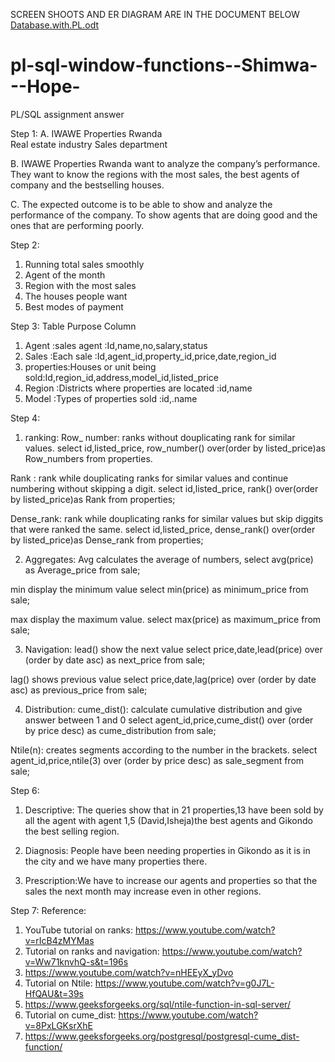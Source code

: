 SCREEN SHOOTS AND ER DIAGRAM ARE IN THE DOCUMENT BELOW
[Database.with.PL.odt](https://github.com/user-attachments/files/22603390/Database.with.PL.odt)

# pl-sql-window-functions--Shimwa---Hope-
PL/SQL assignment answer


Step 1:
A. IWAWE Properties Rwanda  
Real estate industry 
Sales department

B.
IWAWE Properties Rwanda want to analyze the company’s performance. They want to know the regions with the most sales, the best agents of company and the bestselling houses.

C.
The expected outcome is to be able to show and analyze the performance of the company. To show agents that are doing good and the ones that are performing poorly.


Step  2:
1. Running total sales smoothly
2. Agent of the month
3. Region with the most sales
4. The houses people want
5. Best modes of payment


Step 3:
Table	Purpose	Column
1. Agent :sales agent	:Id,name,no,salary,status
2. Sales	:Each sale	:Id,agent_id,property_id,price,date,region_id
3. properties:Houses or unit being sold:Id,region_id,address,model_id,listed_price
4. Region	:Districts where properties are located	:id,name
5. Model	:Types of properties sold	:id,.name



Step 4:
1. ranking:
Row_ number: ranks without douplicating rank for similar values.
select id,listed_price, row_number() over(order by listed_price)as Row_numbers from properties. 

Rank : rank while douplicating ranks for similar values and continue numbering without skipping a digit.
select id,listed_price, rank() over(order by listed_price)as Rank from properties;

Dense_rank: rank while douplicating ranks for similar values but skip diggits that were ranked the same. 
select id,listed_price, dense_rank() over(order by listed_price)as Dense_rank from properties;

2. Aggregates:
Avg calculates the average of numbers,
select avg(price) as Average_price from sale;

min display the minimum value
select min(price) as minimum_price from sale;

max display the maximum value.
select max(price) as maximum_price from sale;

3. Navigation:
lead() show the next value 
select price,date,lead(price) over (order by date asc) as next_price from sale;

lag() shows previous value
select price,date,lag(price) over (order by date asc) as previous_price from sale;

4. Distribution:
cume_dist(): calculate cumulative distribution and give answer between 1 and 0
select agent_id,price,cume_dist() over (order by price desc) as cume_distribution from sale;

Ntile(n): creates segments according to the number in the brackets.
select agent_id,price,ntile(3) over (order by price desc) as sale_segment from sale;


Step 6:
1. Descriptive: The queries show that in 21 properties,13 have been sold by all the agent with agent 1,5 (David,Isheja)the best agents and Gikondo the best selling region.

2. Diagnosis: People have been needing properties in Gikondo as it is in the city and we have many properties there.

3. Prescription:We have to increase our agents and properties so that the sales the next month  may increase even in other regions.


Step 7:
Reference:
1. YouTube tutorial on ranks: https://www.youtube.com/watch?v=rIcB4zMYMas
2. Tutorial on ranks and navigation: https://www.youtube.com/watch?v=Ww71knvhQ-s&t=196s
3. https://www.youtube.com/watch?v=nHEEyX_yDvo
4. Tutorial on Ntile: https://www.youtube.com/watch?v=g0J7L-HfQAU&t=39s
5. https://www.geeksforgeeks.org/sql/ntile-function-in-sql-server/
6. Tutorial on cume_dist: https://www.youtube.com/watch?v=8PxLGKsrXhE
7. https://www.geeksforgeeks.org/postgresql/postgresql-cume_dist-function/

